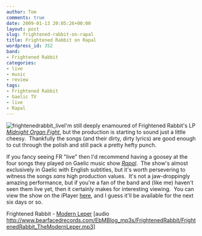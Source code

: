 ```yaml
---
author: Tom
comments: true
date: 2009-01-13 20:05:26+00:00
layout: post
slug: frightened-rabbit-on-rapal
title: Frightened Rabbit on Rapal
wordpress_id: 352
band:
- Frightened Rabbit
categories:
- live
- music
- review
tags: 
- Frightened Rabbit
- Gaelic TV
- live
- Rapal
---
```


![frightenedrabbit_live](http://eatenbymonsters.files.wordpress.com/2009/01/frightenedrabbit_live.jpg?w=300)I'm still deeply enamoured of Frightened Rabbit's LP _[Midnight Organ Fight](http://eatenbymonsters.wordpress.com/2008/12/09/the-midnight-organ-fight-frightened-rabbit/)_, but the production is starting to sound just a little cheesy.  Thankfully the songs (and their dirty, dirty lyrics) are good enough to cut through the polish and still pack a pretty hefty punch.

If you fancy seeing FR "live" then I'd recommend having a goosey at the four songs they played on Gaelic music show [_Rapal_](http://www.bbc.co.uk/scotland/alba/radio/rapal/).  The show's almost exclusively in Gaelic with English subtitles, but it's worth persevering to witness the songs _sans_ high production values.  It's not a jaw-droppingly amazing performance, but if you're a fan of the band and (like me) haven't seen them live yet, then it certainly makes for interesting viewing.  You can view the show on the iPlayer [here](http://www.bbc.co.uk/iplayer/episode/b00gmlm2/Rapal_Rapal_Episode_1/), and I guess it'll be available for the next six days or so.

Frightened Rabbit - [Modern Leper](http://www.bearfacedrecords.com/EbMBlog_mp3s/FrightenedRabbit/FrightenedRabbit_TheModernLeper.mp3) [audio http://www.bearfacedrecords.com/EbMBlog_mp3s/FrightenedRabbit/FrightenedRabbit_TheModernLeper.mp3]
